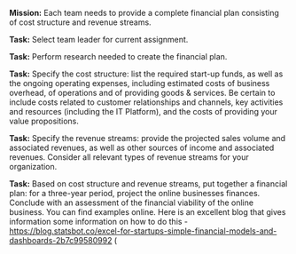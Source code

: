 **Mission:** Each team needs to provide a complete financial plan consisting of cost structure and revenue streams.

**Task:** Select team leader for current assignment.

**Task:** Perform research needed to create the financial plan.

**Task:** Specify the cost structure: list the required start-up funds, as well as the ongoing operating expenses, including estimated costs of business overhead, of operations and of providing goods & services. Be certain to include costs related to customer relationships and channels, key activities and resources (including the IT Platform), and the costs of providing your value propositions.

**Task:** Specify the revenue streams: provide the projected sales volume and associated revenues, as well as other sources of income and associated revenues. Consider all relevant types of revenue streams for your organization.

**Task:** Based on cost structure and revenue streams, put together a financial plan: for a three-year period, project the online businesses finances. Conclude with an assessment of the financial viability of the online business. You can find examples online. Here is an excellent blog that gives information some information on how to do this - https://blog.statsbot.co/excel-for-startups-simple-financial-models-and-dashboards-2b7c99580992 (
